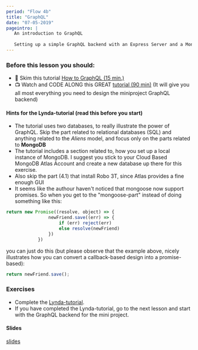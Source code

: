 ```yaml
---
period: "Flow 4b"
title: "GraphQL"
date: "07-05-2019"
pageintro: | 
   An introduction to GraphQL
   
   Setting up a simple GraphQL backend with an Express Server and a Mongo Database
---
```




### Before this lesson you should:
<!--readings_begin-->
- :book: Skim this tutorial [How to GraphQL (15 min.)]( https://www.howtographql.com/)
- :tv: Watch and CODE ALONG this GREAT [tutorial (90 min)](https://www.lynda.com/GraphQL-tutorials/GraphQL-Essential-Training/614315-2.html) (It will give you all most everything you need to design the miniproject GraphQL backend)
<!--readings_end-->

#### Hints for the Lynda-tutorial (read this before you start)
- The tutorial uses two databases, to really illustrate the power of GraphQL. Skip the part related to relational databases (SQL) and anything related to the *Aliens* model, and focus only on the parts related to **MongoDB**
- The tutorial includes a section related to, how you set up a local instance of MongoDB. I suggest you stick to your Cloud Based MongoDB Atlas Account and create a new database up there for this exercise.
- Also skip the part (4.1) that install Robo 3T, since Atlas provides a fine enough GUI
- It seems like the authour haven't noticed that mongoose now support promises. So when you get to the "mongoose-part" instead of doing something like this:
````javascript
return new Promise((resolve, object) => {
                newFriend.save((err) => {
                    if (err) reject(err)
                    else resolve(newFriend)
                })
            }) 
````
you can just do this (but please observe that the example above, nicely illustrates how you can convert a callback-based design into a promise-based):

````javascript 
return newFriend.save();
````

### Exercises
<!--exercises_begin-->
- Complete the  [Lynda-tutorial](https://www.lynda.com/GraphQL-tutorials/GraphQL-Essential-Training/614315-2.html).
- If you have completed the Lynda-tutorial, go to the next lesson and start with the GraphQL backend for the mini project.
<!--exercises_end-->

#### Slides
[slides](https://docs.google.com/presentation/d/1Uc6r_hDfaOX0XiDidJblAd_x613hKKZU1JtbSe5DjMM/edit?usp=sharing)

